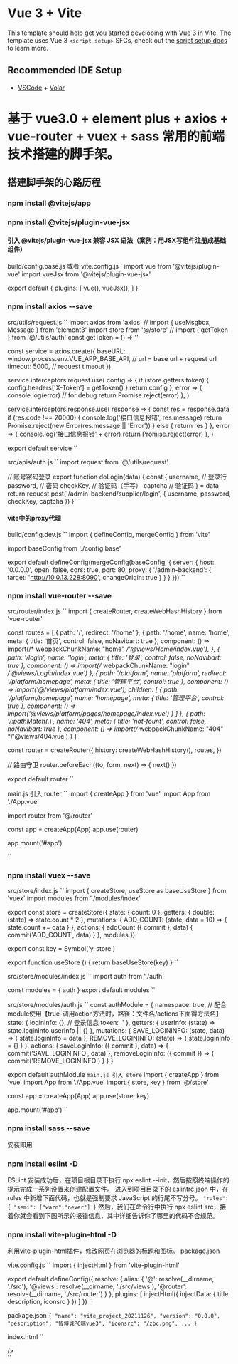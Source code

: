 # Vue 3 + Vite

This template should help get you started developing with Vue 3 in Vite. The template uses Vue 3 ``<script setup>`` SFCs, check out the [script setup docs](https://v3.vuejs.org/api/sfc-script-setup.html#sfc-script-setup) to learn more.

## Recommended IDE Setup

- [VSCode](https://code.visualstudio.com/) + [Volar](https://marketplace.visualstudio.com/items?itemName=johnsoncodehk.volar)


# 基于 vue3.0 + element plus + axios + vue-router + vuex + sass 常用的前端技术搭建的脚手架。

## 搭建脚手架的心路历程

### npm install @vitejs/app

### npm install  @vitejs/plugin-vue-jsx
#### 引入 @vitejs/plugin-vue-jsx 兼容 JSX 语法（案例：用JSX写组件注册成基础组件）
build/config.base.js 或者 vite.config.js
`
import vue from '@vitejs/plugin-vue'
import vueJsx from '@vitejs/plugin-vue-jsx'

export default {
  plugins: [
    vue(), 
    vueJsx(),
  ]
}
`


### npm install axios --save
src/utils/request.js
``
import axios from 'axios'
// import { useMsgbox, Message } from 'element3'
import store from '@/store'
// import { getToken } from '@/utils/auth'
const getToken = () => ''

const service = axios.create({
  baseURL: window.process.env.VUE_APP_BASE_API, // url = base url + request url
  timeout: 5000, // request timeout
})

service.interceptors.request.use(
  config => {
    if (store.getters.token) {
      config.headers['X-Token'] = getToken()
    }
    return config
  },
  error => {
    console.log(error) // for debug
    return Promise.reject(error)
  },
)

service.interceptors.response.use(
  response => {
    const res = response.data
    if (res.code !== 20000) {
      console.log('接口信息报错', res.message)
      return Promise.reject(new Error(res.message || 'Error'))
    } else {
      return res
    }
  },
  error => {
    console.log('接口信息报错' + error)
    return Promise.reject(error)
  },
)

export default service
``

src/apis/auth.js
``
import request from '@/utils/request'

// 账号密码登录
export function doLogin(data) {
  const {
    username, // 登录行
    password, // 密码
    checkKey, // 验证码（手写）
    captcha // 验证码
  } = data
  return request.post('/admin-backend/supplier/login', { username, password, checkKey, captcha })
}
``


#### vite中的proxy代理
build/config.dev.js
``
import { defineConfig, mergeConfig } from 'vite'

import baseConfig from './config.base'

export default defineConfig(mergeConfig(baseConfig, {
  server: {
    host: '0.0.0.0',
    open: false,
    cors: true,
    port: 80,
    proxy: {
      '/admin-backend': {
        target: 'http://10.0.13.228:8090',
        changeOrigin: true
      }
    }
  }
}))
``

### npm install vue-router --save
src/router/index.js
``
import { createRouter, createWebHashHistory } from 'vue-router'

const routes = [
  {
    path: '/',
    redirect: '/home'
  },
  {
    path: '/home',
    name: 'home',
    meta: { title: '首页', control: false, noNavibart: true },
    component: () => import(/* webpackChunkName: "home" */'@views/Home/index.vue'),
  }, {
    path: '/login',
    name: 'login',
    meta: { title: '登录', control: false, noNavibart: true },
    component: () => import(/* webpackChunkName: "login" */'@views/Login/index.vue')
  }, {
    path: '/platform',
    name: 'platform',
    redirect: '/platform/homepage',
    meta: { title: '管理平台', control: true },
    component: () => import('@/views/platform/index.vue'),
    children: [
      {
        path: '/platform/homepage',
        name: 'homepage',
        meta: { title: '管理平台', control: true },
        component: () => import('@views/platform/pages/homepage/index.vue')
      }
    ]
  }, {
    path: '/:pathMatch(.*)*',
    name: '404',
    meta: { title: 'not-fount', control: false, noNavibart: true },
    component: () => import(/* webpackChunkName: "404" */'@views/404.vue')
  }
]

const router = createRouter({
  history: createWebHashHistory(),
  routes,
})

// 路由守卫
router.beforeEach((to, form, next) => {
  next()
})


export default router
``

main.js 引入 router
``
import { createApp } from 'vue'
import App from './App.vue'

import router from '@/router'

const app = createApp(App)
app.use(router)

app.mount('#app')

``


### npm install vuex --save
src/store/index.js
``
import { createStore, useStore as baseUseStore } from 'vuex'
import modules from './modules/index'

export const store = createStore({
  state: {
    count: 0
  },
  getters: {
    double: (state) => state.count * 2
  },
  mutations: {
    ADD_COUNT: (state, data = 10) => {
      state.count += data
    }
  },
  actions: {
    addCount ({ commit }, data) {
      commit('ADD_COUNT', data)
    }
  },
  modules
})

export const key = Symbol('y-store')

export function useStore () {
  return baseUseStore(key)
}
``

src/store/modules/index.js
``
import auth from './auth'

const modules = {
  auth
}
export default modules
``

src/store/modules/auth.js
``
const authModule = {
  namespace: true, // 配合module使用【true-调用action方法时，路径：文件名/actions下面得方法名】
  state: {
    loginInfo: {}, // 登录信息
    token: ''
  },
  getters: {
    userInfo: (state) => state.loginInfo.userInfo || {}
  },
  mutations: {
    SAVE_LOGININFO: (state, data) => {
      state.loginInfo = data
    },
    REMOVE_LOGININFO: (state) => {
      state.loginInfo = {}
    }
  },
  actions: {
    saveLoginInfo: ({ commit }, data) => {
      commit('SAVE_LOGININFO', data)
    },
    removeLoginInfo: ({ commit }) => {
      commit('REMOVE_LOGININFO')
    }
  }
}

export default authModule
``
main.js 引入 store
``
import { createApp } from 'vue'
import App from './App.vue'
import { store, key } from '@/store'

const app = createApp(App)
app.use(store, key)

app.mount('#app')
``

### npm install sass --save
安装即用

### npm install eslint -D
ESLint 安装成功后，在项目根目录下执行 npx eslint --init，然后按照终端操作的提示完成一系列设置来创建配置文件。
进入到项目目录下的 eslintrc.json 中，在 rules 中新增下面代码，也就是强制要求 JavaScript 的行尾不写分号。
``
    "rules": {
        "semi": ["warn","never"]
    }
``
然后，我们在命令行中执行 npx eslint src，接着你就会看到下图所示的报错信息，其中详细告诉你了哪里的代码不合规范。

### npm install vite-plugin-html -D
利用vite-plugin-html插件，修改网页在浏览器的标题和图标。
package.json

vite.config.js
``
import { injectHtml } from 'vite-plugin-html'

export default defineConfig({
  resolve: {
    alias: {
      '@': resolve(__dirname, './src'),
      '@views': resolve(__dirname, './src/views'),
      '@router': resolve(__dirname, './src/router')
    }
  },
  plugins: [
    injectHtml({
      injectData: {
        title: description,
        iconsrc
      }
    })
  ]
})
``

package.json
``
{
  "name": "vite_project_20211126",
  "version": "0.0.0",
  "description": "智博诚PC端vue3",
  "iconsrc": "/zbc.png",
  ...
}
  ``

index.html
``
<!DOCTYPE html>
<html lang="en">

<head>
  <meta charset="UTF-8" />
  <!-- <link rel="icon" href="/favicon.ico" /> -->
  <link rel="icon" href=<%=iconsrc %> />
  <meta name="viewport" content="width=device-width, initial-scale=1.0" />
  <!-- <title>Vite App</title> -->
  <title>
    <%= title %>
  </title>
</head>

<body>
  <div id="app"></div>
  <script type="module" src="/src/main.js"></script>
</body>

</html>
  ``

